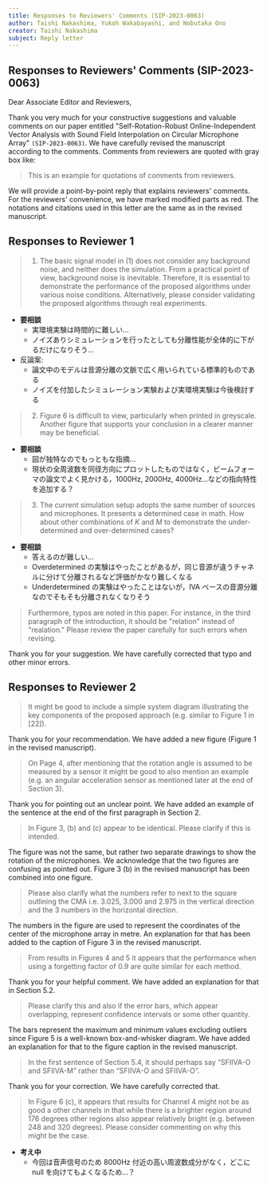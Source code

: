 ```yaml
---
title: Responses to Reviewers' Comments (SIP-2023-0063)
author: Taishi Nakashima, Yukoh Wakabayashi, and Nobutaka Ono
creator: Taishi Nakashima
subject: Reply letter
---
```


## Responses to Reviewers' Comments (SIP-2023-0063)

Dear Associate Editor and Reviewers,

Thank you very much for your constructive suggestions and valuable comments on our paper entitled "Self-Rotation-Robust Online-Independent Vector Analysis with Sound Field Interpolation on Circular Microphone Array" `(SIP-2023-0063)`.
We have carefully revised the manuscript according to the comments.
Comments from reviewers are quoted with gray box like:

> This is an example for quotations of comments from reviewers.

We will provide a point-by-point reply that explains reviewers' comments.
For the reviewers' convenience, we have marked modified parts as red.
The notations and citations used in this letter are the same as in the revised manuscript.

## Responses to Reviewer 1

> 1. The basic signal model in (1) does not consider any background noise, and neither does the simulation.
>    From a practical point of view, background noise is inevitable.
>    Therefore, it is essential to demonstrate the performance of the proposed algorithms under various noise conditions.
>    Alternatively, please consider validating the proposed algorithms through real experiments.

- **要相談**
  - 実環境実験は時間的に難しい…
  - ノイズありシミュレーションを行ったとしても分離性能が全体的に下がるだけになりそう…
- 反論案:
  - 論文中のモデルは音源分離の文脈で広く用いられている標準的ものである
  - ノイズを付加したシミュレーション実験および実環境実験は今後検討する

> 2. Figure 6 is difficult to view, particularly when printed in greyscale.
>    Another figure that supports your conclusion in a clearer manner may be beneficial.

- **要相談**
  - 図が独特なのでもっともな指摘…
  - 現状の全周波数を同径方向にプロットしたものではなく，ビームフォーマの論文でよく見かける，1000Hz, 2000Hz, 4000Hz...などの指向特性を追加する？

> 3. The current simulation setup adopts the same number of sources and microphones.
>    It presents a determined case in math.
>    How about other combinations of $K$ and $M$ to demonstrate the under-determined and over-determined cases?

- **要相談**
  - 答えるのが難しい…
  - Overdetermined の実験はやったことがあるが，同じ音源が違うチャネルに分けて分離されるなど評価がかなり難しくなる
  - Underdetermined の実験はやったことはないが，IVA ベースの音源分離なのでそもそも分離されなくなりそう

> Furthermore, typos are noted in this paper.
> For instance, in the third paragraph of the introduction, it should be "relation" instead of "realation."
> Please review the paper carefully for such errors when revising.

Thank you for your suggestion.
We have carefully corrected that typo and other minor errors.

<div style="page-break-after:always"></div>

## Responses to Reviewer 2

> It might be good to include a simple system diagram illustrating the key components of the proposed approach (e.g. similar to Figure 1 in [22]).

Thank you for your recommendation.
We have added a new figure (Figure 1 in the revised manuscript).

> On Page 4, after mentioning that the rotation angle is assumed to be measured by a sensor it might be good to also mention an example (e.g. an angular acceleration sensor as mentioned later at the end of Section 3).

Thank you for pointing out an unclear point.
We have added an example of the sentence at the end of the first paragraph in Section 2.

> In Figure 3, (b) and (c) appear to be identical.
> Please clarify if this is intended.

The figure was not the same, but rather two separate drawings to show the rotation of the microphones.
We acknowledge that the two figures are confusing as pointed out.
Figure 3 (b) in the revised manuscript has been combined into one figure.

> Please also clarify what the numbers refer to next to the square outlining the CMA i.e. 3.025, 3.000 and 2.975 in the vertical direction and the 3 numbers in the horizontal direction.

The numbers in the figure are used to represent the coordinates of the center of the microphone array in metre.
An explanation for that has been added to the caption of Figure 3 in the revised manuscript.

> From results in Figures 4 and 5 it appears that the performance when using a forgetting factor of 0.9 are quite similar for each method.

Thank you for your helpful comment.
We have added an explanation for that in Section 5.2.

> Please clarify this and also if the error bars, which appear overlapping, represent confidence intervals or some other quantity.

The bars represent the maximum and minimum values excluding outliers since Figure 5 is a well-known box-and-whisker diagram.
We have added an explanation for that to the figure caption in the revised manuscript.

> In the first sentence of Section 5.4, it should perhaps say “SFIIVA-O and SFIIVA-M” rather than “SFIIVA-O and SFIIVA-O”.

Thank you for your correction.
We have carefully corrected that.

> In Figure 6 (c), it appears that results for Channel 4 might not be as good a other channels in that while there is a brighter region around 176 degrees other regions also appear relatively bright (e.g. between 248 and 320 degrees).
> Please consider commenting on why this might be the case.

- **考え中**
  - 今回は音声信号のため 8000Hz 付近の高い周波数成分がなく，どこに null を向けてもよくなるため…？
